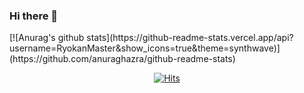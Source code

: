 ### Hi there 👋


<div align=left>
	[![Anurag's github stats](https://github-readme-stats.vercel.app/api?
	username=RyokanMaster&show_icons=true&theme=synthwave)](https://github.com/anuraghazra/github-readme-stats)
	</div>

<div align=center>
	
 [![Hits](https://hits.seeyoufarm.com/api/count/incr/badge.svg?url=https%3A%2F%2Fgithub.com%2FRyokanMaster&count_bg=%23989C91&title_bg=%23F7EED3&icon=nintendoswitch.svg&icon_color=%23E9456C&title=Hits&edge_flat=false)](https://hits.seeyoufarm.com)
	

  </div>
